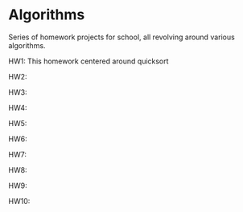 # Algorithms
Series of homework projects for school, all revolving around various algorithms.


HW1:
This homework centered around quicksort

HW2:

HW3:

HW4:

HW5:

HW6:

HW7:

HW8:

HW9:

HW10:
